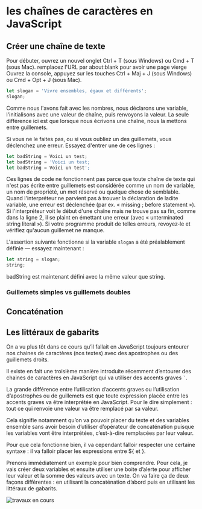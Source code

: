 # les chaînes de caractères en JavaScript

## Créer une chaîne de texte
Pour débuter, ouvrez un nouvel onglet Ctrl + T (sous Windows) ou Cmd + T (sous Mac).
remplacez l'URL par about:blank pour avoir une page vierge
Ouvrez la console, appuyez sur les touches Ctrl + Maj + J (sous Windows) ou Cmd + Opt + J (sous Mac).

```jsx
let slogan = 'Vivre ensembles, égaux et différents';
slogan;
```

Comme nous l'avons fait avec les nombres, nous déclarons une variable, l'initialisons avec une valeur de chaîne, puis renvoyons la valeur. La seule différence ici est que lorsque nous écrivons une chaîne, nous la mettons entre guillemets.

Si vous ne le faites pas, ou si vous oubliez un des guillemets, vous déclenchez une erreur. Essayez d'entrer une de ces lignes :
```jsx
let badString = Voici un test;
let badString = 'Voici un test;
let badString = Voici un test';
```
Ces lignes de code ne fonctionnent pas parce que toute chaîne de texte qui n'est pas écrite entre guillemets est considérée comme un nom de variable, un nom de propriété, un mot réservé ou quelque chose de semblable. Quand l'interpréteur ne parvient pas à trouver la déclaration de ladite variable, une erreur est déclenchée (par ex. « missing ; before statement »). Si l'interpréteur voit le début d'une chaîne mais ne trouve pas sa fin, comme dans la ligne 2, il se plaint en émettant une erreur (avec « unterminated string literal »). Si votre programme produit de telles erreurs, revoyez‑le et vérifiez qu'aucun guillemet ne manque.

L'assertion suivante fonctionne si la variable `slogan` a été préalablement définie — essayez maintenant :
```jsx
let string = slogan;
string;
```
badString est maintenant défini avec la même valeur que string.

### Guillemets simples vs guillemets doubles

## Concaténation
## Les littéraux de gabarits

On a vu plus tôt dans ce cours qu’il fallait en JavaScript toujours entourer nos chaines de caractères (nos textes) avec des apostrophes ou des guillemets droits.

Il existe en fait une troisième manière introduite récemment d’entourer des chaines de caractères en JavaScript qui va utiliser des accents graves `` ` ``.

La grande différence entre l’utilisation d’accents graves ou l’utilisation d’apostrophes ou de guillemets est que toute expression placée entre les accents graves va être interprétée en JavaScript. Pour le dire simplement : tout ce qui renvoie une valeur va être remplacé par sa valeur.

Cela signifie notamment qu’on va pouvoir placer du texte et des variables ensemble sans avoir besoin d’utiliser d’opérateur de concaténation puisque les variables vont être interprétées, c’est-à-dire remplacées par leur valeur.

Pour que cela fonctionne bien, il va cependant falloir respecter une certaine syntaxe : il va falloir placer les expressions entre ${ et }.

Prenons immédiatement un exemple pour bien comprendre. Pour cela, je vais créer deux variables et ensuite utiliser une boite d’alerte pour afficher leur valeur et la somme des valeurs avec un texte. On va faire ça de deux façons différentes : en utilisant la concaténation d’abord puis en utilisant les littéraux de gabarits.

![travaux en cours](https://www.gifgratis.net/gifs_animes/travaux_en_cours/21.gif "travaux en cours")
